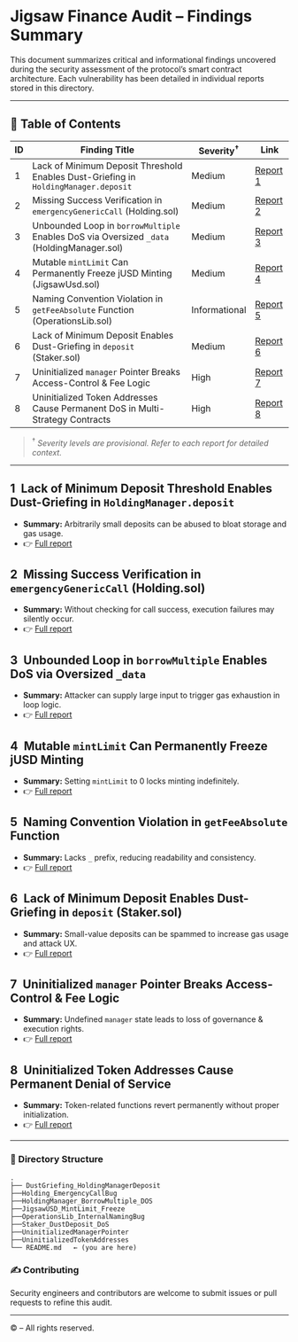 # Jigsaw Finance Audit – Findings Summary

This document summarizes critical and informational findings uncovered during the security assessment of the protocol’s smart contract architecture. Each vulnerability has been detailed in individual reports stored in this directory.

---

## 📑 Table of Contents

| ID | Finding Title                                                                             | Severity<sup>†</sup> | Link                                                        |
| -- | ----------------------------------------------------------------------------------------- | -------------------- | ----------------------------------------------------------- |
| 1  | Lack of Minimum Deposit Threshold Enables Dust-Griefing in `HoldingManager.deposit`       | Medium               | [Report 1](./DustGriefing_HoldingManagerDeposit.md)     |
| 2  | Missing Success Verification in `emergencyGenericCall` (Holding.sol)                      | Medium               | [Report 2](./Holding_EmergencyCallBug.md)     |
| 3  | Unbounded Loop in `borrowMultiple` Enables DoS via Oversized `_data` (HoldingManager.sol) | Medium                | [Report 3](./HoldingManager_BorrowMultiple_DOS.md)               |
| 4  | Mutable `mintLimit` Can Permanently Freeze jUSD Minting (JigsawUsd.sol)                   | Medium                 | [Report 4](./JigsawUSD_MintLimit_Freeze.md)         |
| 5  | Naming Convention Violation in `getFeeAbsolute` Function (OperationsLib.sol)              | Informational        | [Report 5](./OperationsLib_InternalNamingBug.md) |
| 6  | Lack of Minimum Deposit Enables Dust-Griefing in `deposit` (Staker.sol)                   | Medium               | [Report 6](./Staker_DustDeposit_DoS.md)             |
| 7  | Uninitialized `manager` Pointer Breaks Access-Control & Fee Logic                         | High                 | [Report 7](./UninitializedManagerPointer.md)    |
| 8  | Uninitialized Token Addresses Cause Permanent DoS in Multi-Strategy Contracts             | High                 | [Report 8](./UninitializedTokenAddresses.md)          |

> <sup>†</sup> *Severity levels are provisional. Refer to each report for detailed context.*

---

## 1 Lack of Minimum Deposit Threshold Enables Dust-Griefing in `HoldingManager.deposit`

* **Summary:** Arbitrarily small deposits can be abused to bloat storage and gas usage.
* 👉 [Full report](./DustGriefing_HoldingManagerDeposit.md)

## 2 Missing Success Verification in `emergencyGenericCall` (Holding.sol)

* **Summary:** Without checking for call success, execution failures may silently occur.
* 👉 [Full report](./Holding_EmergencyCallBug.md)

## 3 Unbounded Loop in `borrowMultiple` Enables DoS via Oversized `_data`

* **Summary:** Attacker can supply large input to trigger gas exhaustion in loop logic.
* 👉 [Full report](./HoldingManager_BorrowMultiple_DOS.md)

## 4 Mutable `mintLimit` Can Permanently Freeze jUSD Minting

* **Summary:** Setting `mintLimit` to 0 locks minting indefinitely.
* 👉 [Full report](./JigsawUSD_MintLimit_Freeze.md)

## 5 Naming Convention Violation in `getFeeAbsolute` Function

* **Summary:** Lacks `_` prefix, reducing readability and consistency.
* 👉 [Full report](./OperationsLib_InternalNamingBug.md)

## 6 Lack of Minimum Deposit Enables Dust-Griefing in `deposit` (Staker.sol)

* **Summary:** Small-value deposits can be spammed to increase gas usage and attack UX.
* 👉 [Full report](./Staker_DustDeposit_DoS.md)

## 7 Uninitialized `manager` Pointer Breaks Access-Control & Fee Logic

* **Summary:** Undefined `manager` state leads to loss of governance & execution rights.
* 👉 [Full report](./UninitializedManagerPointer.md)

## 8 Uninitialized Token Addresses Cause Permanent Denial of Service

* **Summary:** Token-related functions revert permanently without proper initialization.
* 👉 [Full report](./UninitializedTokenAddresses.md)

---

### 📂 Directory Structure

```
.
├── DustGriefing_HoldingManagerDeposit
├──Holding_EmergencyCallBug
├──HoldingManager_BorrowMultiple_DOS
├──JigsawUSD_MintLimit_Freeze
├──OperationsLib_InternalNamingBug
├──Staker_DustDeposit_DoS
├──UninitializedManagerPointer
├──UninitializedTokenAddresses
└── README.md   ← (you are here)
```

### ✍️ Contributing

Security engineers and contributors are welcome to submit issues or pull requests to refine this audit.

---

© <?= date('Y') ?> <?= $ownerName ?? "AuditDrop" ?> – All rights reserved.
